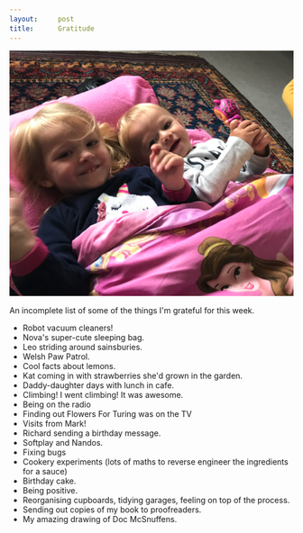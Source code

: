```yaml
---
layout:     post
title:      Gratitude
---
```


![Nova and Leo in Sleeping bag](/assets/images/sleepingbag.png)

An incomplete list of some of the things I'm grateful for this week. 


* Robot vacuum cleaners! 
* Nova's super-cute sleeping bag. 
* Leo striding around sainsburies. 
* Welsh Paw Patrol.
* Cool facts about lemons. 
* Kat coming in with strawberries she'd grown in the garden. 
* Daddy-daughter days with lunch in cafe. 
* Climbing! I went climbing! It was awesome. 
* Being on the radio
* Finding out Flowers For Turing was on the TV
* Visits from Mark! 
* Richard sending a birthday message. 
* Softplay and Nandos. 
* Fixing bugs
* Cookery experiments (lots of maths to reverse engineer the ingredients for a sauce) 
* Birthday cake. 
* Being positive. 
* Reorganising cupboards, tidying garages, feeling on top of the process. 
* Sending out copies of my book to proofreaders. 
* My amazing drawing of Doc McSnuffens. 


